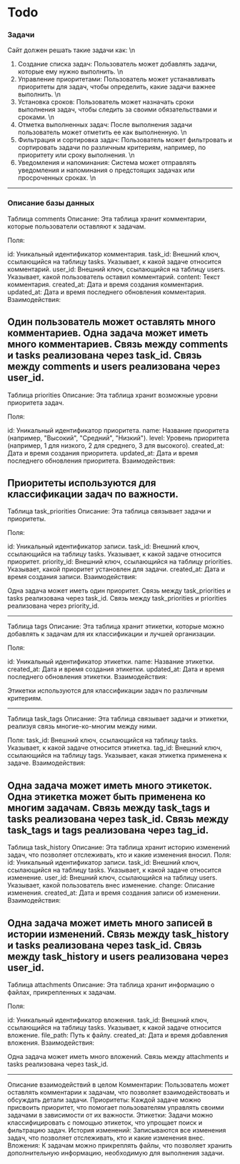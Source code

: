 # Todo

### Задачи
Сайт должен решать такие задачи как: \n
1. Создание списка задач: Пользователь может добавлять задачи, которые ему нужно выполнить. \n
2. Управление приоритетами: Пользователь может устанавливать приоритеты для задач, чтобы определить, какие задачи важнее выполнить. \n
3. Установка сроков: Пользователь может назначать сроки выполнения задач, чтобы следить за своими обязательствами и сроками. \n
4. Отметка выполненных задач: После выполнения задачи пользователь может отметить ее как выполненную. \n
5. Фильтрация и сортировка задач: Пользователь может фильтровать и сортировать задачи по различным критериям, например, по приоритету или сроку выполнения. \n
6. Уведомления и напоминания: Система может отправлять уведомления и напоминания о предстоящих задачах или просроченных сроках. \n
-----------------------------------------------------------------------------------------
### Описание базы данных

Таблица comments
Описание: Эта таблица хранит комментарии, которые пользователи оставляют к задачам.

Поля:

id: Уникальный идентификатор комментария.
task_id: Внешний ключ, ссылающийся на таблицу tasks. Указывает, к какой задаче относится комментарий.
user_id: Внешний ключ, ссылающийся на таблицу users. Указывает, какой пользователь оставил комментарий.
content: Текст комментария.
created_at: Дата и время создания комментария.
updated_at: Дата и время последнего обновления комментария.
Взаимодействия:

Один пользователь может оставлять много комментариев.
Одна задача может иметь много комментариев.
Связь между comments и tasks реализована через task_id.
Связь между comments и users реализована через user_id.
-----------------------------------------------------------------------------------------
Таблица priorities
Описание: Эта таблица хранит возможные уровни приоритета задач.

Поля:

id: Уникальный идентификатор приоритета.
name: Название приоритета (например, "Высокий", "Средний", "Низкий").
level: Уровень приоритета (например, 1 для низкого, 2 для среднего, 3 для высокого).
created_at: Дата и время создания приоритета.
updated_at: Дата и время последнего обновления приоритета.
Взаимодействия:

Приоритеты используются для классификации задач по важности.
-----------------------------------------------------------------------------------------
Таблица task_priorities
Описание: Эта таблица связывает задачи и приоритеты.

Поля:

id: Уникальный идентификатор записи.
task_id: Внешний ключ, ссылающийся на таблицу tasks. Указывает, к какой задаче относится приоритет.
priority_id: Внешний ключ, ссылающийся на таблицу priorities. Указывает, какой приоритет установлен для задачи.
created_at: Дата и время создания записи.
Взаимодействия:

Одна задача может иметь один приоритет.
Связь между task_priorities и tasks реализована через task_id.
Связь между task_priorities и priorities реализована через priority_id.


-----------------------------------------------------------------------------------------
Таблица tags
Описание: Эта таблица хранит этикетки, которые можно добавлять к задачам для их классификации и лучшей организации.

Поля:

id: Уникальный идентификатор этикетки.
name: Название этикетки.
created_at: Дата и время создания этикетки.
updated_at: Дата и время последнего обновления этикетки.
Взаимодействия:

Этикетки используются для классификации задач по различным критериям.

-----------------------------------------------------------------------------------------
Таблица task_tags
Описание: Эта таблица связывает задачи и этикетки, реализуя связь многие-ко-многим между ними.

Поля:
task_id: Внешний ключ, ссылающийся на таблицу tasks. Указывает, к какой задаче относится этикетка.
tag_id: Внешний ключ, ссылающийся на таблицу tags. Указывает, какая этикетка применена к задаче.
Взаимодействия:

Одна задача может иметь много этикеток.
Одна этикетка может быть применена ко многим задачам.
Связь между task_tags и tasks реализована через task_id.
Связь между task_tags и tags реализована через tag_id.
-----------------------------------------------------------------------------------------
Таблица task_history
Описание: Эта таблица хранит историю изменений задач, что позволяет отслеживать, кто и какие изменения вносил.
Поля:
id: Уникальный идентификатор записи.
task_id: Внешний ключ, ссылающийся на таблицу tasks. Указывает, к какой задаче относится изменение.
user_id: Внешний ключ, ссылающийся на таблицу users. Указывает, какой пользователь внес изменение.
change: Описание изменения.
created_at: Дата и время создания записи об изменении.
Взаимодействия:

Одна задача может иметь много записей в истории изменений.
Связь между task_history и tasks реализована через task_id.
Связь между task_history и users реализована через user_id.
-----------------------------------------------------------------------------------------
Таблица attachments
Описание: Эта таблица хранит информацию о файлах, прикрепленных к задачам.

Поля:

id: Уникальный идентификатор вложения.
task_id: Внешний ключ, ссылающийся на таблицу tasks. Указывает, к какой задаче относится вложение.
file_path: Путь к файлу.
created_at: Дата и время добавления вложения.
Взаимодействия:

Одна задача может иметь много вложений.
Связь между attachments и tasks реализована через task_id.

-----------------------------------------------------------------------------------------
Описание взаимодействий в целом
Комментарии: Пользователь может оставлять комментарии к задачам, что позволяет взаимодействовать и обсуждать детали задачи.
Приоритеты: Каждой задаче можно присвоить приоритет, что помогает пользователям управлять своими задачами в зависимости от их важности.
Этикетки: Задачи можно классифицировать с помощью этикеток, что упрощает поиск и фильтрацию задач.
История изменений: Записываются все изменения задач, что позволяет отслеживать, кто и какие изменения внес.
Вложения: К задачам можно прикреплять файлы, что позволяет хранить дополнительную информацию, необходимую для выполнения задачи.